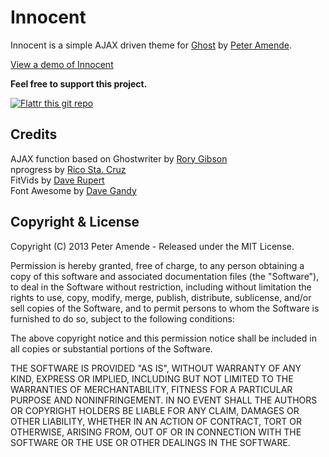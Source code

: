 # Innocent

Innocent is a simple AJAX driven theme for [Ghost](http://github.com/tryghost/ghost/) by [Peter Amende](http://zutrinken.com/).

[View a demo of Innocent](http://ghost.zutrinken.com/)

**Feel free to support this project.**

[![Flattr this git repo](http://api.flattr.com/button/flattr-badge-large.png)](https://flattr.com/submit/auto?user_id=zutrinken&url=https://github.com/zutrinken/innocent&title=innocent&language=js-css&tags=github&category=software)

## Credits

AJAX function based on Ghostwriter by [Rory Gibson](https://github.com/roryg/ghostwriter)  
nprogress by [Rico Sta. Cruz](https://github.com/rstacruz/nprogress)  
FitVids by [Dave Rupert](https://github.com/davatron5000/FitVids.js)  
Font Awesome by [Dave Gandy](https://github.com/FortAwesome/Font-Awesome)

## Copyright & License

Copyright (C) 2013 Peter Amende - Released under the MIT License.

Permission is hereby granted, free of charge, to any person obtaining a copy of this software and associated documentation files (the "Software"), to deal in the Software without restriction, including without limitation the rights to use, copy, modify, merge, publish, distribute, sublicense, and/or sell copies of the Software, and to permit persons to whom the Software is furnished to do so, subject to the following conditions:

The above copyright notice and this permission notice shall be included in all copies or substantial portions of the Software.

THE SOFTWARE IS PROVIDED "AS IS", WITHOUT WARRANTY OF ANY KIND, EXPRESS OR IMPLIED, INCLUDING BUT NOT LIMITED TO THE WARRANTIES OF MERCHANTABILITY, FITNESS FOR A PARTICULAR PURPOSE AND
NONINFRINGEMENT. IN NO EVENT SHALL THE AUTHORS OR COPYRIGHT HOLDERS BE LIABLE FOR ANY CLAIM, DAMAGES OR OTHER LIABILITY, WHETHER IN AN ACTION OF CONTRACT, TORT OR OTHERWISE, ARISING FROM, OUT OF OR IN CONNECTION WITH THE SOFTWARE OR THE USE OR OTHER DEALINGS IN THE SOFTWARE.

